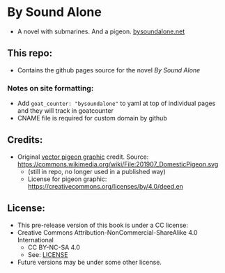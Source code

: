 
# By Sound Alone
* A novel with submarines. And a pigeon. [bysoundalone.net](bysoundalone.net)

## This repo:
* Contains the github pages source for the novel _By Sound Alone_

### Notes on site formatting:
* Add ```goat_counter: "bysoundalone"``` to yaml at top of individual pages and they will track in goatcounter
* CNAME file is required for custom domain by github

## Credits:
* Original [vector pigeon graphic](assets/images/pigeon-logo_vector.png) credit. Source: https://commons.wikimedia.org/wiki/File:201907_DomesticPigeon.svg
    * (still in repo, no longer used in a published way)
	* License for pigeon graphic: https://creativecommons.org/licenses/by/4.0/deed.en 

## License:
* This pre-release version of this book is under a CC license:
* Creative Commons Attribution-NonCommercial-ShareAlike 4.0 International
	* CC BY-NC-SA 4.0
	* See: [LICENSE](./LICENSE)
* Future versions may be under some other license.





